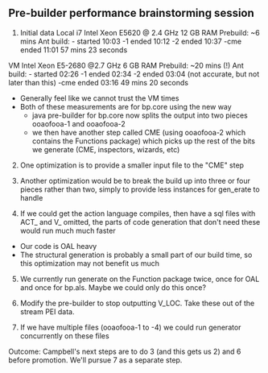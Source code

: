 Pre-builder performance brainstorming session
-------------------------------------------------
1) Initial data
Local i7 Intel Xeon E5620 @ 2.4 GHz 12 GB RAM
Prebuild:  ~6 mins
Ant build:              -    started 10:03
                        -1   ended   10:12
                        -2   ended   10:37
                        -cme ended   11:01 57 mins 23 seconds

VM Intel Xeon E5-2680 @2.7 GHz 6 GB RAM
Prebuild:  ~20 mins (!)
Ant build:              -    started 02:26
                        -1   ended   02:34
                        -2   ended   03:04 (not accurate, but not later than this)
                        -cme ended   03:16 49 mins 20 seconds
						
- Generally feel like we cannot trust the VM times
- Both of these measurements are for bp.core using the new way
  - java pre-builder for bp.core now splits the output into two pieces ooaofooa-1 and ooaofooa-2
  - we then have another step called CME (using ooaofooa-2 which contains the Functions package) which picks up the rest of the bits we generate (CME, inspectors, wizards, etc)
  
2) One optimization is to provide a smaller input file to the "CME" step
  
3) Another optimization would be to break the build up into three or four pieces rather than two, simply to provide less instances for gen_erate to handle

4) If we could get the action language compiles, then have a sql files with ACT_ and V_ omitted, the parts of code generation that don't need these would run much much faster
  - Our code is OAL heavy
  - The structural generation is probably a small part of our build time, so this optimization may not benefit us much
  
5) We currently run generate on the Function package twice, once for OAL and once for bp.als.  Maybe we could only do this once? 

6) Modify the pre-builder to stop outputting V_LOC.  Take these out of the stream PEI data.

7) If we have multiple files (ooaofooa-1 to -4) we could run generator concurrently on these files


Outcome: Campbell's next steps are to do 3 (and this gets us 2) and 6 before promotion.  We'll pursue 7 as a separate step. 
